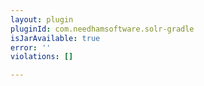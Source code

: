 ```yaml
---
layout: plugin
pluginId: com.needhamsoftware.solr-gradle
isJarAvailable: true
error: ''
violations: []

---
```

